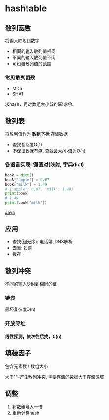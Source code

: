 # hashtable

## 散列函数

将输入映射到数字

- 相同的输入散列值相同
- 不同的输入散列值不同
- 可设置散列值的范围

### 常见散列函数

- MD5
- SHA1

求hash，再对数组大小(2的幂)求余。


## 散列表

将散列值作为 **数组下标** 存储数据

- 查找复杂度O(1)
- 不保证数据有序, 查找最大/小值为O(n)

### 各语言实现: 键值对(映射, 字典dict)

```python tab="Python"
book = dict()
book["apple"] = 0.67
book["milk"] = 1.49
# {'apple': 0.67, 'milk': 1.49}
print(book)
# 1.49
print(book["milk"])
```

[Java](../../../coding/java/lib/Hashtable/)

## 应用

- 查找(键无序): 电话簿, DNS解析
- 去重: 投票
- 缓存

## 散列冲突

不同的输入映射到相同的值

### 链表

最坏复杂度O(n)

### 开放寻址

#### 线性探测，依次往后找，O(n)

## 填装因子

包含元素数 / 数组大小

大于1时产生散列冲突, 需要存储的数据大于存储区域

## 调整

1. 将数组增大一倍
1. 重新计算hash
